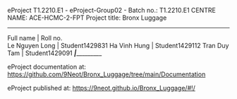 eProject T1.2210.E1 - eProject-Group02 - Batch no.: T1.2210.E1
CENTRE NAME: ACE-HCMC-2-FPT
Project title: Bronx Luggage
  ____________________________________________
  Full name        |         Roll no.         
  Le Nguyen Long   |         Student1429831
  Ha Vinh Hung     |         Student1429112
  Tran Duy Tam     |         Student1429091
  _________________|__________________________
  
eProject documentation at:
https://github.com/9Neot/Bronx_Luggage/tree/main/Documentation

eProject published at:
https://9neot.github.io/Bronx_Luggage/#!/
